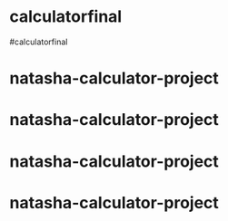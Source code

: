 # calculatorfinal
#calculatorfinal
# natasha-calculator-project
# natasha-calculator-project
# natasha-calculator-project
# natasha-calculator-project
